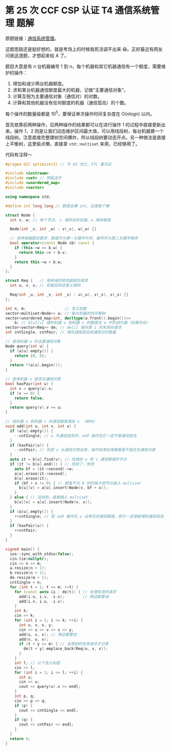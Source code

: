 # 第 25 次 CCF CSP 认证 T4 通信系统管理 题解

原题链接：[通信系统管理](http://118.190.20.162/view.page?gpid=T140)。

这题思路还是挺好想的，就是考场上的时候我死活调不出来 😷。正好最近有网友问我这道题，才想起来给 A 了。<!--more-->

题目大意是有 n 台机器编号 1 到 n，每个机器和其它机器通信有一个额度，需要维护的操作：

1. 增加和减少两台机器额度。
2. 求和某台机器通信额度最大的机器，记做“主要通信对象”。
3. 计算互相为主要通信对象（通信对）的对数。
4. 计算和其他机器没有任何额度的机器（通信孤岛）的个数。

每个操作的数量级都是 $10^5$，要保证单次操作时间复杂度在 O(nlogn) 以内。

首先依靠前两种操作，后两种操作的结果都可以在进行操作 1 的过程中直接更新出来。操作 1、2 则是让我们动态维护区间最大值，可以用线段树，每台机器建一个线段树。注意直接完整建树空间爆炸，所以线段树要动态开点。另一种做法是直接上平衡树，这里偷点懒，直接拿 `std::multiset` 来用，已经够用了。

代码有注释～

```cpp
#pragma GCC optimize(2) // 开 O2 优化，STL 重灾区

#include <iostream>
#include <set> // 明星选手
#include <unordered_map>
#include <vector>

using namespace std;

#define int long long // 额度会爆 int，这里偷个懒

struct Node {
  int v, w; // 单个节点，ｖ 储存目标机器，w 储存额度

  Node(int _v, int _w) : v(_v), w(_w) {}

  // 排序根据题目要求，额度作为第一关键字升序，编号作为第二关键字降序
  bool operator<(const Node &b) const {
    if (this->w == b.w) {
      return this->v < b.v;
    }
    return this->w > b.w;
  }
};

struct Req {   // 用来储存修改额度的请求
  int u, v, x; // 和题目所述意义相同

  Req(int _u, int _v, int _x) : u(_u), v(_v), x(_x) {}
};

int n, m;                 // 含义如题
vector<multiset<Node>> a; // 每台机器的伪平衡树
vector<unordered_map<int, decltype(a.front().begin())>>
    b; // b[u][v] 储存机器 u 到机器 v 的额度在 a 中的迭代器（如果存在）
vector<vector<Req>> de; // de[i] 储存第 i 天失效的请求
int cntSingle, cntPair; // 储存通信孤岛和通信对的数量

// 查询机器 u 的主要通信对象
Node query(int u) {
  if (a[u].empty()) {
    return {0, 0};
  }
  return *(a[u].begin());
}

// 查询机器 u 是否在通信对里
bool hasPair(int u) {
  int v = query(u).v;
  if (v == 0) {
    return false;
  }
  return query(v).v == u;
}

// 给机器 u 到机器 v 的通信额度增加 x （单向）
void add(int u, int v, int x) {
  if (a[u].empty()) {
    --cntSingle; // u 为通信孤岛时，add 操作后它一定不是通信孤岛
  }
  if (hasPair(u)) {
    --cntPair; // 先把 u 从通信对里去除，操作结束后再看看是不是还在通信对里
  }
  auto it = b[u].find(v); // 找储存 u 和 v 通信额度的节点
  if (it != b[u].end()) { // 找到了，修改
    auto bf = (it->second)->w;
    a[u].erase(it->second);
    b[u].erase(it);
    if (bf + x != 0) { // 额度不为 0 的时候才把节点插入 multiset
      b[u][v] = a[u].insert(Node(v, bf + x));
    }
  } else { // 没找到，直接插入 multiset
    b[u][v] = a[u].insert(Node(v, x));
  }
  if (a[u].empty()) {
    ++cntSingle; // 若 add 操作后 u 没有任何通信额度，那它一定是新增的通信孤岛
  }
  if (hasPair(u)) {
    ++cntPair;
  }
}

signed main() {
  ios::sync_with_stdio(false);
  cin.tie(nullptr);
  cin >> n >> m;
  a.resize(n + 1);
  b.resize(n + 1);
  de.resize(m + 1);
  cntSingle = n;
  for (int t = 1; t <= m; ++t) {
    for (const auto &i : de[t]) { // 处理失效的请求
      add(i.u, i.v, -i.x);        // 两边都要减
      add(i.v, i.u, -i.x);
    }
    int k;
    cin >> k;
    for (int i = 1; i <= k; ++i) {
      int u, v, x, y;
      cin >> u >> v >> x >> y;
      add(u, v, x); // 两边都要加
      add(v, u, x);
      if (t + y <= m) { // 会用到的失效请求才记录
        de[t + y].emplace_back(Req(u, v, x));
      }
    }
    int l; // 以下含义如题
    cin >> l;
    for (int i = 1; i <= l; ++i) {
      int u;
      cin >> u;
      cout << query(u).v << endl;
    }
    int p, q;
    cin >> p >> q;
    if (p) {
      cout << cntSingle << endl;
    }
    if (q) {
      cout << cntPair << endl;
    }
  }
  return 0;
}
```
